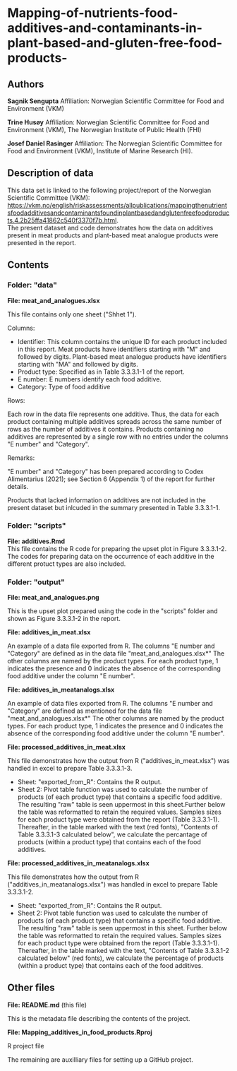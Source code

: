 # Mapping-of-nutrients-food-additives-and-contaminants-in-plant-based-and-gluten-free-food-products-

## Authors
**Sagnik Sengupta**
Affiliation: Norwegian Scientific Committee for Food and Environment (VKM)

**Trine Husøy**
Affiliation: Norwegian Scientific Committee for Food and Environment (VKM), The Norwegian Institute of Public Health (FHI)

**Josef Daniel Rasinger**
Affiliation: The Norwegian Scientific Committee for Food and Environment (VKM), Institute of Marine Research (HI). 


## Description of data
This data set is linked to the following project/report of the Norwegian Scientific Committee (VKM): <https://vkm.no/english/riskassessments/allpublications/mappingthenutrientsfoodadditivesandcontaminantsfoundinplantbasedandglutenfreefoodproducts.4.2b25ffa41862c540f3370f7b.html>.  
The present dataset and code demonstrates how the data on additives present in meat products and plant-based meat analogue products were presented in the report.

## Contents

### Folder: "data"

**File: meat_and_analogues.xlsx**

This file contains only one sheet ("Shhet 1").  

Columns:
- Identifier: This column contains the unique ID for each product included in this report. Meat products have identifiers starting with "M" and followed by digits. Plant-based meat analogue products have identifiers starting with "MA" and followed by digits.
- Product type: Specified as in Table 3.3.3.1-1 of the report.
- E number: E numbers identify each food additive.
- Category: Type of food additive  

Rows:  
  
Each row in the data file represents one additive. Thus, the data for each product containing multiple additives spreads across the same number of rows as the number of additives it contains. Products containing no additives are represented by a single row with no entries under the columns "E number" and "Category". 

Remarks:  

"E number" and "Category" has been prepared according to Codex Alimentarius (2021); see Section 6 (Appendix 1) of the report for further details.  

Products that lacked information on additives are not included in the present dataset but inlcuded in the summary presented in Table 3.3.3.1-1.  


### Folder: "scripts"

**File: additives.Rmd**  
This file contains the R code for preparing the upset plot in Figure 3.3.3.1-2. The codes for preparing data on the occurrence of each additive in the different protuct types are also included.
  
  
### Folder: "output"

**File: meat_and_analogues.png**  

This is the upset plot prepared using the code in the "scripts" folder and shown as Figure 3.3.3.1-2 in the report.

**File: additives_in_meat.xlsx**  

An example of a data file exported from R. The columns "E number and "Category" are defined as in the data file "meat_and_analogues.xlsx*" The other columns are named by the product types. For each product type, 1 indicates the presence and 0 indicates the absence of the corresponding food additive under the column "E number".

**File: additives_in_meatanalogs.xlsx**  

An example of data files exported from R. The columns "E number and "Category" are defined as mentioned for the data file "meat_and_analogues.xlsx*" The other columns are named by the product types. For each product type, 1 indicates the presence and 0 indicates the absence of the corresponding food additive under the column "E number".

**File: processed_additives_in_meat.xlsx**  

This file demonstrates how the output from R ("additives_in_meat.xlsx") was handled in excel to prepare Table 3.3.3.1-3.  

- Sheet: "exported_from_R": Contains the R output.
- Sheet 2: Pivot table function was used to calculate the number of products (of each product type) that contains a specific food additive. The resulting "raw" table is seen uppermost in this sheet.Further below the table was reformatted to retain the required values. Samples sizes for each product type were obtained  from the report (Table 3.3.3.1-1). Thereafter, in the table marked with the text (red fonts), "Contents of Table 3.3.3.1-3 calculated below", we calculate the percantage of products (within a product type) that contains each of the food additives. 

**File: processed_additives_in_meatanalogs.xlsx**  

This file demonstrates how the output from R ("additives_in_meatanalogs.xlsx") was handled in excel to prepare Table 3.3.3.1-2.  

- Sheet: "exported_from_R": Contains the R output.  
- Sheet 2: Pivot table function was used to calculate the number of products (of each product type) that contains a specific food additive. The resulting "raw" table is seen uppermost in this sheet. Further below the table was reformatted to retain the required values. Samples sizes for each product type were obtained  from the report (Table 3.3.3.1-1). Thereafter, in the table marked with the text,  "Contents of Table 3.3.3.1-2 calculated below" (red fonts), we calculate the percentage of products (within a product type) that contains each of the food additives.

## Other files

**File: README.md** (this file)  

This is the metadata file describing the contents of the project.

**File: Mapping_additives_in_food_products.Rproj**  

R project file

The remaining are auxilliary files for setting up a GitHub project.